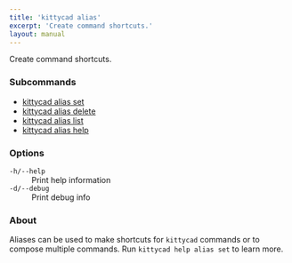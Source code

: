 ```yaml
---
title: 'kittycad alias'
excerpt: 'Create command shortcuts.'
layout: manual
---
```


Create command shortcuts.

### Subcommands

-   [kittycad alias set](./kittycad_alias_set)
-   [kittycad alias delete](./kittycad_alias_delete)
-   [kittycad alias list](./kittycad_alias_list)
-   [kittycad alias help](./kittycad_alias_help)

### Options

<dl class="flags">
   <dt><code>-h/--help</code></dt>
   <dd>Print help information</dd>

   <dt><code>-d/--debug</code></dt>
   <dd>Print debug info</dd>
</dl>

### About

Aliases can be used to make shortcuts for `kittycad` commands or to compose multiple commands.
Run `kittycad help alias set` to learn more.
